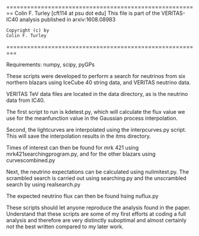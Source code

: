========================================================
	Colin F. Turley [cft114 at psu dot edu]
	This file is part of the VERITAS-IC40 analysis
	published in arxiv:1608.08983

	Copyright (c) by
	Colin F. Turley
=========================================================

Requirements: numpy, scipy, pyGPs

These scripts were developed to perform a search for neutrinos
from six northern blazars using IceCube 40 string data, and
VERITAS neutrino data.

VERITAS TeV data files are located in the data directory, as is the
neutrino data from IC40.

The first script to run is kdetest.py, which will calculate the flux
value we use for the meanfunction value in the Gaussian process
interpolation.

Second, the lightcurves are interpolated using the interpcurves.py
script. This will save the interpolation results in the
itms directory.

Times of interest can then be found for mrk 421 using
mrk421searchingprogram.py, and for the other blazars using
curvescombined.py

Next, the neutrino expectations can be calculated using
nulimitest.py. The scrambled search is carried out using searching.py
and the unscrambled search by using realsearch.py

The expected neutrino flux can then be found hsing nuflux.py

These scripts should let anyone reproduce the analysis found in the
paper. Understand that these scripts are some of my first efforts at
coding a full analysis and therefore are very distinctly suboptimal
and almost certainly not the best written compared to my later work.
